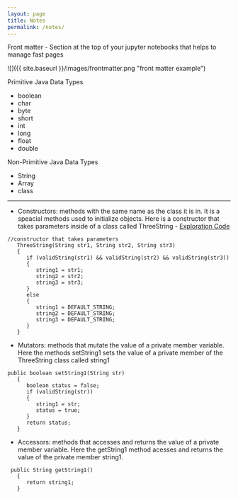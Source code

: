 ```yaml
---
layout: page
title: Notes
permalink: /notes/
---
```



Front matter - Section at the top of your jupyter notebooks that helps to manage fast pages

![]({{ site.baseurl }}/images/frontmatter.png "front matter example")

Primitive Java Data Types
- boolean
- char
- byte
- short
- int 
- long
- float
- double

Non-Primitive Java Data Types
- String
- Array
- class
__________________________________________________________________________

- Constructors: methods with the same name as the class it is in. It is a speacial methods used to initialize objects. Here is a constructor that takes parameters inside of a class called ThreeString - [Exploration Code](https://tangalice.github.io/alicetang/java/jupyter/2022/09/04/ThreeString.html)
```
//constructor that takes parameters
   ThreeString(String str1, String str2, String str3)
   {
      if (validString(str1) && validString(str2) && validString(str3))
      {
         string1 = str1;
         string2 = str2;
         string3 = str3;
      }
      else
      {
         string1 = DEFAULT_STRING;
         string2 = DEFAULT_STRING;
         string3 = DEFAULT_STRING;         
      }
   }
```

- Mutators: methods that mutate the value of a private member variable. Here the methods setString1 sets the value of a private member of the ThreeString class called string1
```
public boolean setString1(String str) 
   {
      boolean status = false;
      if (validString(str))
      {
         string1 = str;
         status = true;
      }
      return status;
   }
```

- Accessors: methods that accesses and returns the value of a private member variable. Here the getString1 method acesses and returns the value of the private member string1.
```
 public String getString1()
   {
      return string1;
   }
```


